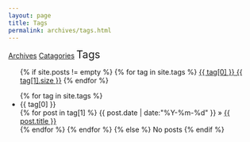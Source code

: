 ```yaml
---
layout: page
title: Tags
permalink: archives/tags.html
---
```


<!-- <header class="post-header"> -->
  <div class="page-subtitle" >
   <a href="archives.html">Archives</a>
   <a href="categories.html">Catagories</a>
   <span style="font-size: 1.5em">Tags</span>
 </div>
<!-- </header> -->

<ul class="tags-box">
	{% if site.posts != empty %}
	{% for tag in site.tags %}
	<a href="#{{ tag[0] }}" title="{{ tag[0] }}" rel="{{ tag[1].size }}">{{ tag[0] }}<span class="size"> {{ tag[1].size }}</span></a>
	{% endfor %}
</ul>

<ul class="tags-box">
	{% for tag in site.tags %}
	<li  id="{{ tag[0] }}">{{ tag[0] }}</li>
	{% for post in tag[1] %}
	<time datetime="{{ post.date | date:"%Y-%m-%d" }}">{{ post.date | date:"%Y-%m-%d" }}</time> &raquo;
	<a href="{{ site.baseurl }}{{ post.url }}" title="{{ post.title }}">{{ post.title }}</a><br />
	{% endfor %}
	{% endfor %}
	{% else %}
	<span>No posts</span>
	{% endif %}
</ul>
